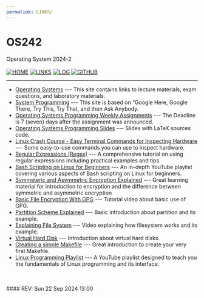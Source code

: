 ```yaml
---
permalink: LINKS/
---
```


#  OS242
Operating System 2024-2
<br>
<br>
[![HOME](https://img.shields.io/badge/Home--green.svg)](https://naufal-ramadhan.github.io/os242/)
[![LINKS](https://img.shields.io/badge/Links--aqua.svg)](https://naufal-ramadhan.github.io/os242/LINKS)
[![LOG](https://img.shields.io/badge/Log--eba434.svg)](https://naufal-ramadhan.github.io/os242/TXT/mylog.txt)
[![GITHUB](https://img.shields.io/badge/Github--white.svg?logo=github)](https://github.com/naufal-ramadhan/os242)
<hr>

* [Operating Systems](https://os.vlsm.org/) ---
  This site contains links to lecture materials, exam questions, and laboratory materials.
* [System Programming](https://sp.vlsm.org/) ---
  This site is based on “Google Here, Google There, Try This, Try That, and then Ask Anybody.
* [Operating Systems Programming Weekly Assignments](https://demos.vlsm.org/) ---
  The Deadline is 7 (seven) days after the assignment was announced.
* [Operating Systems Programming Slides](https://docos.vlsm.org/) ---
  Slides with LaTeX sources code.
* [Linux Crash Course - Easy Terminal Commands for Inspecting Hardware](https://youtu.be/oGyJr-iUwt8?si=59V2boc0XfmlFekg) ---
  Some easy-to-use commands you can use to inspect hardware.
* [Regular Expressions (Regex)](https://youtu.be/sa-TUpSx1JA?si=pFDRdlo5IeeuX58d) ---
  A comprehensive tutorial on using regular expressions including practical examples and tips.
* [Bash Scripting on Linux for Beginners](https://youtube.com/playlist?list=PLT98CRl2KxKGj-VKtApD8-zCqSaN2mD4w&si=jmZQBQ5nPixgrH6n) --- 
  An in-depth YouTube playlist covering various aspects of Bash scripting on Linux for beginners.
* [Symmeteric and Asymmetric Encryption Explained](https://www.youtube.com/watch?v=o_g-M7UBqI8) ---
  Great learning material for introduction to encryption and the difference between symmetric and asymmetric encryption
* [Basic File Encryption With GPG](https://youtu.be/DMGIlj7u7Eo?si=nOpjUSHcgrgj4MSe) ---
  Tutorial video about basic use of GPG.
* [Partition Scheme Explained](https://www.youtube.com/watch?v=vMB8uyosdOA) ---
  Basic introduction about partition and its example.
* [Explaining File System](https://www.youtube.com/watch?v=_h30HBYxtws) ---
  Video explaining how filesystem works and its example.
* [Virtual Hard Disk](https://www.youtube.com/watch?v=tTBt7_aACPI) ---
  Introduction about virtual hard disks.
* [Creating a simple Makefile](https://youtu.be/_r7i5X0rXJk?si=iW8sga0Sy_Lw3NSl) ---
  Great introduction to create your very first Makefile.
* [Linux Programming Playlist](https://youtube.com/playlist?list=PLysdvSvCcUhbrU3HhGhfQVbhjnN9GXCq4&si=HzqXJKVFn0UHiHKm) ---
  A YouTube playlist designed to teach you the fundamentals of Linux programming and its interface.

<br>
<br>
#### REV: Sun 22 Sep 2024 13:00
